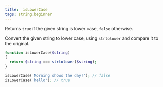 ```yaml
---
title:  isLowerCase
tags: string,beginner
---
```


Returns `true` if the given string is lower case, `false` otherwise.

Convert the given string to lower case, using `strtolower` and compare it to the original.

```php
function isLowerCase($string)
{
  return $string === strtolower($string);
}
```

```php
isLowerCase('Morning shows the day!'); // false
isLowerCase('hello'); // true
```
